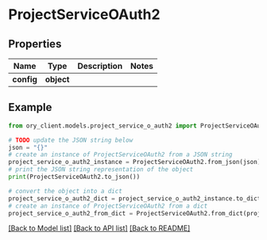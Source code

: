 # ProjectServiceOAuth2


## Properties

Name | Type | Description | Notes
------------ | ------------- | ------------- | -------------
**config** | **object** |  | 

## Example

```python
from ory_client.models.project_service_o_auth2 import ProjectServiceOAuth2

# TODO update the JSON string below
json = "{}"
# create an instance of ProjectServiceOAuth2 from a JSON string
project_service_o_auth2_instance = ProjectServiceOAuth2.from_json(json)
# print the JSON string representation of the object
print(ProjectServiceOAuth2.to_json())

# convert the object into a dict
project_service_o_auth2_dict = project_service_o_auth2_instance.to_dict()
# create an instance of ProjectServiceOAuth2 from a dict
project_service_o_auth2_from_dict = ProjectServiceOAuth2.from_dict(project_service_o_auth2_dict)
```
[[Back to Model list]](../README.md#documentation-for-models) [[Back to API list]](../README.md#documentation-for-api-endpoints) [[Back to README]](../README.md)


